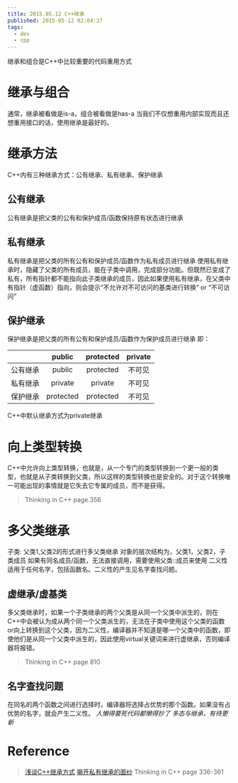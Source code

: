 ```yaml
---
title: 2015.05.12 C++继承
published: 2015-05-12 02:04:37
tags:
  - dev
  - cpp
---
```


继承和组合是C++中比较重要的代码重用方式

<!-- more -->

# 继承与组合

通常，继承被看做是is-a，组合被看做是has-a
当我们不仅想重用内部实现而且还想重用接口的话，使用继承是最好的。

# 继承方法

C++内有三种继承方式：公有继承、私有继承、保护继承

## 公有继承

公有继承是把父类的公有和保护成员/函数保持原有状态进行继承

## 私有继承

私有继承是把父类的所有公有和保护成员/函数作为私有成员进行继承
使用私有继承时，隐藏了父类的所有成员，能在子类中调用，完成部分功能。但既然已变成了私有，所有指针都不能指向此子类继承的成员，因此如果使用私有继承，在父类中有指针（虚函数）指向，则会提示“不允许对不可访问的基类进行转换” or “不可访问”

## 保护继承
保护继承是把父类的所有公有和保护成员/函数作为保护成员进行继承
即：

|　　| public | protected | private |
| :-----: | :------: | :---------: | :-------: |
| 公有继承 | public | protected | 不可见 |
| 私有继承 | private |private| 不可见 |
| 保护继承 | protected |protected| 不可见 |


C++中默认继承方式为private继承

# 向上类型转换

C++中允许向上类型转换，也就是，从一个专门的类型转换到一个更一般的类型，也就是从子类转换到父类，所以这样的类型转换也是安全的。对于这个转换唯一可能出现的事情就是它失去它专属的成员，而不是获得。
> Thinking in C++ page.356

# 多父类继承

子类: 父类1,父类2的形式进行多父类继承
对象的层次结构为，父类1，父类2，子类成员
如果有同名成员/函数，无法直接调用，需要使用父类::成员来使用
二义性适用于任何名字，包括函数名。二义性的产生见名字查找问题。

## 虚继承/虚基类

多父类继承时，如果一个子类继承的两个父类是从同一个父类中派生的，则在C++中会被认为成从两个同一个父类派生的，无法在子类中使用这个父类的函数or向上转换到这个父类，因为二义性，编译器并不知道是哪一个父类中的函数，即使他们是从同一个父类中派生的，因此使用virtual关键词来进行虚继承，否则编译器将报错。

> Thinking in C++ page 810

## 名字查找问题

在同名的两个函数之间进行选择时，编译器将选择占优势的那个函数。如果没有占优势的名字，就会产生二义性。
*人懒得要死代码都懒得抄了*
*多态与继承，有待更新*

# Reference
> [浅谈C++继承方式](http://blog.csdn.net/complety/article/details/7493194)
> [揭开私有继承的面纱](http://blog.csdn.net/tonywearme/article/details/7039963)
> Thinking in C++ page 336-361